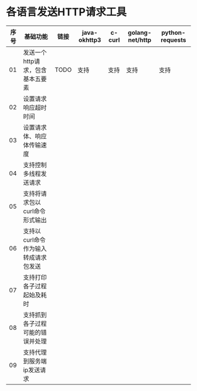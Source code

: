 # 各语言发送HTTP请求工具

|序号|基础功能|链接|java-okhttp3|c-curl|golang-net/http|python-requests|
|--|--|--|--|--|--|--|
|01|发送一个http请求，包含基本五要素|TODO|支持|支持|支持|支持|
|02|设置请求响应超时时间||||||
|03|设置请求体、响应体传输速度||||||
|04|支持控制多线程发送请求||||||
|05|支持将请求包以curl命令形式输出||||||
|06|支持以curl命令作为输入转成请求包发送||||||
|07|支持打印各子过程起始及耗时||||||
|08|支持抓到各子过程可能的错误并处理||||||
|09|支持代理到服务端ip发送请求||||||
